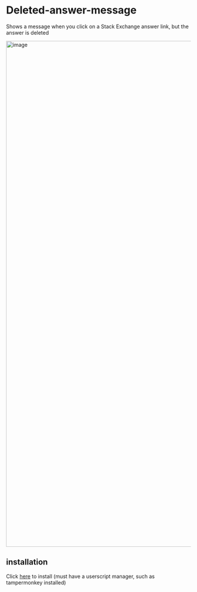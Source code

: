 # Deleted-answer-message
Shows a message when you click on a Stack Exchange answer link, but the answer is deleted

<img width="1381" alt="image" src="https://github.com/fastnlight0/Deleted-answer-message/assets/77035115/f12548e1-2886-4ff4-bd65-70de950e4b39">

## installation
Click [here](https://github.com/fastnlight0/Deleted-answer-message/raw/master/Deleted%20answer%20message.user.js) to install (must have a userscript manager, such as tampermonkey installed)
